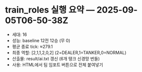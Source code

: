 # train_roles 실행 요약 — 2025-09-05T06-50-38Z

- 세대: 16
- 성능: baseline 12전 12승 (무 0)
- 평균 종료 tick: ≈279.1
- 최종 역할: [2,1,1,2,0,2] (2=DEALER,1=TANKER,0=NORMAL)
- 산출물: result/ai.txt 갱신 (6개 탱크 신경망 번들)
- 사용: HTML에서 팀 임포트 버튼으로 전체 붙여넣기

